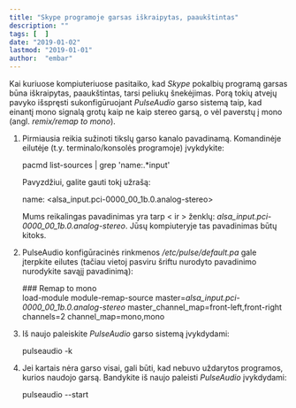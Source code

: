 ```yaml
---
title: "Skype programoje garsas iškraipytas, paaukštintas"
description: ""
tags: [  ]
date: "2019-01-02"
lastmod: "2019-01-01"
author:  "embar"
---
```

Kai kuriuose kompiuteriuose pasitaiko, kad _Skype_ pokalbių programą garsas būna iškraipytas, paaukštintas, tarsi peliukų šnekėjimas. Porą tokių atvejų pavyko išspręsti sukonfigūruojant _PulseAudio_ garso sistemą taip, kad einantį mono signalą grotų kaip ne kaip stereo garsą, o vėl paverstų į mono (angl. _remix/remap to mono_).

1.  Pirmiausia reikia sužinoti tikslų garso kanalo pavadinamą. Komandinėje eilutėje (t.y. terminalo/konsolės programoje) įvykdykite:
    
    pacmd list-sources | grep 'name:.\*input'
    
    Pavyzdžiui, galite gauti tokį užrašą:  
    
    name: <alsa\_input.pci-0000\_00\_1b.0.analog-stereo>
    
    Mums reikalingas pavadinimas yra tarp < ir > ženklų: _alsa\_input.pci-0000\_00\_1b.0.analog-stereo_. Jūsų kompiuteryje tas pavadinimas būtų kitoks.
    
2.  PulseAudio konfigūracinės rinkmenos _/etc/pulse/default.pa_ gale įterpkite eilutes (tačiau vietoj pasviru šriftu nurodyto pavadinimo nurodykite savąjį pavadinimą):
    
    \### Remap to mono  
    load-module module-remap-source master=_alsa\_input.pci-0000\_00\_1b.0.analog-stereo_ master\_channel\_map=front-left,front-right channels=2 channel\_map=mono,mono
    
3.  Iš naujo paleiskite _PulseAudio_ garso sistemą įvykdydami:
    
    pulseaudio -k
    
4.  Jei kartais nėra garso visai, gali būti, kad nebuvo uždarytos programos, kurios naudojo garsą. Bandykite iš naujo paleisti _PulseAudio_ įvykdydami:
    
    pulseaudio --start
